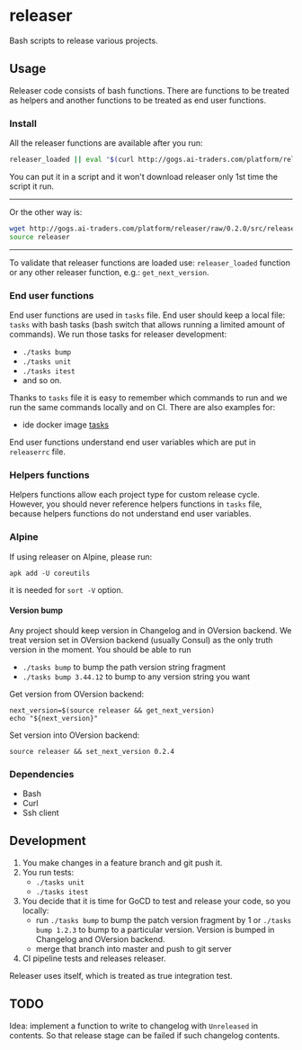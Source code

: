 # releaser

Bash scripts to release various projects.

## Usage

Releaser code consists of bash functions. There are functions to be
 treated as helpers and another functions to be treated as end user functions.

### Install
All the releaser functions are available after you run:
```bash
releaser_loaded || eval "$(curl http://gogs.ai-traders.com/platform/releaser/raw/0.2.0/src/releaser)"
```
You can put it in a script and it won't download releaser only 1st time the
script it run.

---

Or the other way is:
```bash
wget http://gogs.ai-traders.com/platform/releaser/raw/0.2.0/src/releaser
source releaser
```

---

To validate that releaser functions are loaded use: `releaser_loaded` function
or any other releaser function, e.g.: `get_next_version`.

### End user functions
End user functions are used in `tasks` file.  End user should keep a local file: `tasks` with bash tasks (bash switch that
  allows running a limited amount of commands). We run those tasks for
  releaser development:
  * `./tasks bump`
  * `./tasks unit`
  * `./tasks itest`
  * and so on.

Thanks to `tasks` file it is easy to remember which commands to run and we
 run the same commands locally and on CI. There are also examples for:
  * ide docker image [tasks](./test/integration/test-files/ide-docker-image/tasks)

End user functions understand end user variables which are put in `releaserrc` file.

### Helpers functions
Helpers functions allow each project type for custom release cycle. However, you should never reference helpers functions in `tasks` file,
 because helpers functions do not understand end user variables.


### Alpine
If using releaser on Alpine, please run:
```
apk add -U coreutils
```
it is needed for `sort -V` option.

#### Version bump
Any project should keep version in Changelog and in OVersion backend.
We treat version set in OVersion backend (usually Consul) as the only truth
 version in the moment. You should be able to run
   * `./tasks bump` to bump the path version string fragment
   * `./tasks bump 3.44.12` to bump to any version string you want

Get version from OVersion backend:
```
next_version=$(source releaser && get_next_version)
echo "${next_version}"
```

Set version into OVersion backend:
```
source releaser && set_next_version 0.2.4
```

### Dependencies
* Bash
* Curl
* Ssh client

## Development
1. You make changes in a feature branch and git push it.
1. You run tests:
   * `./tasks unit`
   * `./tasks itest`
1. You decide that it is time for GoCD to test and release your code, so you locally:
    * run `./tasks bump` to bump the patch version fragment by 1 or
    `./tasks bump 1.2.3` to bump to a particular version. Version is bumped in Changelog and OVersion backend.
    * merge that branch into master and push to git server
1. CI pipeline tests and releases releaser.

Releaser uses itself, which is treated as true integration test.

## TODO
Idea: implement a function to write to changelog with `Unreleased` in contents.
 So that release stage can be failed if such changelog contents.
